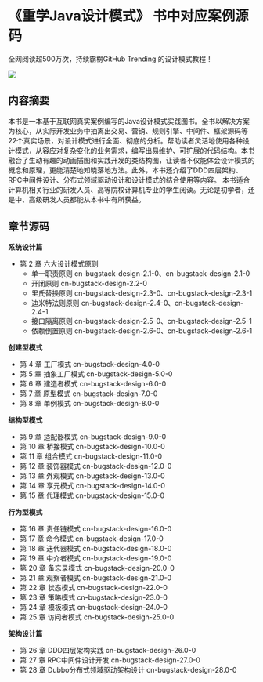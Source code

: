 # 《重学Java设计模式》 书中对应案例源码

全网阅读超500万次，持续霸榜GitHub Trending 的设计模式教程！

![](https://bugstack.cn/assets/images/story/story-3-02.png)

## 内容摘要

本书是一本基于互联网真实案例编写的Java设计模式实践图书。全书以解决方案为核心，从实际开发业务中抽离出交易、营销、规则引擎、中间件、框架源码等22个真实场景，对设计模式进行全面、彻底的分析。帮助读者灵活地使用各种设计模式，从容应对复杂变化的业务需求，编写出易维护、可扩展的代码结构。本书融合了生动有趣的动画插图和实践开发的类结构图，让读者不仅能体会设计模式的概念和原理，更能清楚地知晓落地方法。此外，本书还介绍了DDD四层架构、RPC中间件设计、分布式领域驱动设计和设计模式的结合使用等内容。
本书适合计算机相关行业的研发人员、高等院校计算机专业的学生阅读。无论是初学者，还是中、高级研发人员都能从本书中有所获益。

## 章节源码

**系统设计篇**

- 第 2 章 六大设计模式原则
  - 单一职责原则 cn-bugstack-design-2.1-0、cn-bugstack-design-2.1-0
  - 开闭原则  cn-bugstack-design-2.2-0
  - 里氏替换原则  cn-bugstack-design-2.3-0、cn-bugstack-design-2.3-1
  - 迪米特法则原则 cn-bugstack-design-2.4-0、cn-bugstack-design-2.4-1
  - 接口隔离原则  cn-bugstack-design-2.5-0、cn-bugstack-design-2.5-1
  - 依赖倒置原则  cn-bugstack-design-2.6-0、cn-bugstack-design-2.6-1

**创建型模式**

- 第 4 章 工厂模式  cn-bugstack-design-4.0-0
- 第 5 章 抽象工厂模式  cn-bugstack-design-5.0-0
- 第 6 章 建造者模式  cn-bugstack-design-6.0-0
- 第 7  章 原型模式  cn-bugstack-design-7.0-0
- 第 8 章 单例模式  cn-bugstack-design-8.0-0

**结构型模式**

- 第 9 章 适配器模式  cn-bugstack-design-9.0-0 
- 第 10 章 桥接模式  cn-bugstack-design-10.0-0
- 第 11 章 组合模式  cn-bugstack-design-11.0-0
- 第 12 章 装饰器模式  cn-bugstack-design-12.0-0
- 第 13 章 外观模式  cn-bugstack-design-13.0-0
- 第 14 章 享元模式  cn-bugstack-design-14.0-0
- 第 15 章 代理模式  cn-bugstack-design-15.0-0

**行为型模式**

- 第 16 章 责任链模式  cn-bugstack-design-16.0-0
- 第 17 章 命令模式  cn-bugstack-design-17.0-0
- 第 18 章 迭代器模式  cn-bugstack-design-18.0-0
- 第 19 章 中介者模式  cn-bugstack-design-19.0-0
- 第 20 章 备忘录模式  cn-bugstack-design-20.0-0
- 第 21 章 观察者模式  cn-bugstack-design-21.0-0
- 第 22 章 状态模式  cn-bugstack-design-22.0-0
- 第 23 章 策略模式  cn-bugstack-design-23.0-0
- 第 24 章 模板模式  cn-bugstack-design-24.0-0
- 第 25 章 访问者模式  cn-bugstack-design-25.0-0

**架构设计篇**

- 第 26 章 DDD四层架构实践  cn-bugstack-design-26.0-0
- 第 27 章 RPC中间件设计开发  cn-bugstack-design-27.0-0
- 第 28 章 Dubbo分布式领域驱动架构设计  cn-bugstack-design-28.0-0
